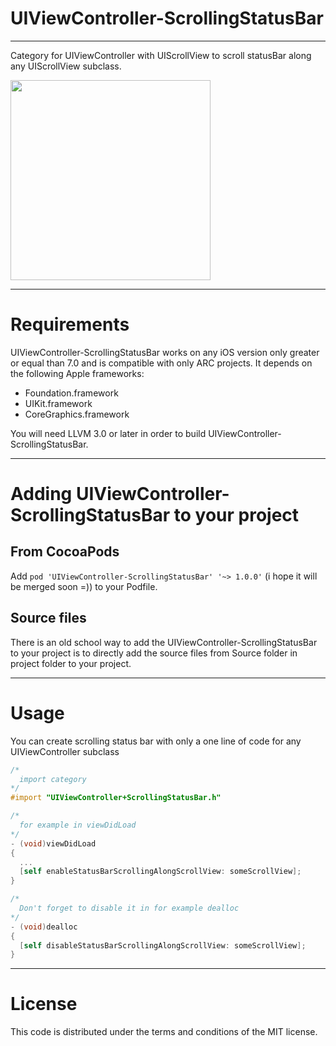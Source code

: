 UIViewController-ScrollingStatusBar
=============
-------------

Category for UIViewController with UIScrollView to scroll statusBar along any UIScrollView subclass.

<img src="https://dl.dropboxusercontent.com/u/25847340/UIViewController-ScrollingStatusBar/demo.gif" width="320" />

------------
Requirements
============

UIViewController-ScrollingStatusBar works on any iOS version only greater or equal than 7.0 and is compatible with only ARC projects. It depends on the following Apple frameworks:

* Foundation.framework
* UIKit.framework
* CoreGraphics.framework

You will need LLVM 3.0 or later in order to build UIViewController-ScrollingStatusBar. 

------------------------------------
Adding UIViewController-ScrollingStatusBar to your project
====================================

From CocoaPods
------------

Add `pod 'UIViewController-ScrollingStatusBar' '~> 1.0.0'` (i hope it will be merged soon =)) to your Podfile.

Source files
------------

There is an old school way to add the UIViewController-ScrollingStatusBar to your project is to directly add the source files from Source folder in project folder to your project.

-----
Usage
=====

You can create scrolling status bar with only a one line of code for any UIViewController subclass
```objective-c
/*
  import category
*/
#import "UIViewController+ScrollingStatusBar.h"

/*
  for example in viewDidLoad
*/
- (void)viewDidLoad
{
  ...
  [self enableStatusBarScrollingAlongScrollView: someScrollView];
} 

/*
  Don't forget to disable it in for example dealloc
*/
- (void)dealloc
{
  [self disableStatusBarScrollingAlongScrollView: someScrollView];
}

```

-------
License
=======

This code is distributed under the terms and conditions of the MIT license. 
